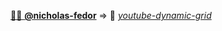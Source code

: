 <!---->
<!--AUTHORS-->
<!--AUTHORS-END-->
<!--OTHERS-->
[🧑‍💻 **@nicholas-fedor**](https://github.com/nicholas-fedor) ⇒ 📜 _[youtube-dynamic-grid](https://github.com/nicholas-fedor/youtube-dynamic-grid/blob/main/youtube-dynamic-grid.user.js)_
<!--OTHERS-END-->
